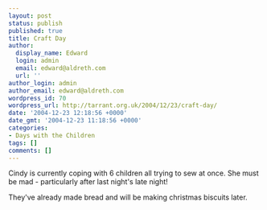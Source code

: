 ```yaml
---
layout: post
status: publish
published: true
title: Craft Day
author:
  display_name: Edward
  login: admin
  email: edward@aldreth.com
  url: ''
author_login: admin
author_email: edward@aldreth.com
wordpress_id: 70
wordpress_url: http://tarrant.org.uk/2004/12/23/craft-day/
date: '2004-12-23 12:18:56 +0000'
date_gmt: '2004-12-23 11:18:56 +0000'
categories:
- Days with the Children
tags: []
comments: []
---
```

<p>Cindy is currently coping with 6 children all trying to sew at once.  She must be mad - particularly after last night's late night!</p>
<p>They've already made bread and will be making christmas biscuits later.</p>

